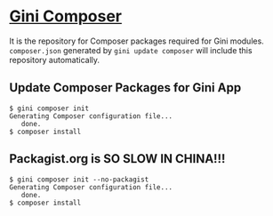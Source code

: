 # [Gini Composer](http://satis.genee.cn)
It is the repository for Composer packages required for Gini modules. `composer.json` generated by `gini update composer` will include this repository automatically.

## Update Composer Packages for Gini App
```
$ gini composer init
Generating Composer configuration file...
   done.
$ composer install
```
## Packagist.org is SO SLOW IN CHINA!!!
```
$ gini composer init --no-packagist
Generating Composer configuration file...
   done.
$ composer install
```

